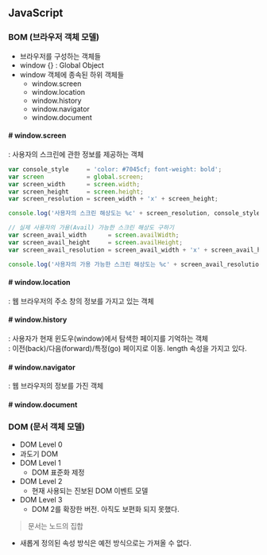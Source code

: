## JavaScript

### BOM (브라우저 객체 모델)
* 브라우저를 구성하는 객체들
* window {} : Global Object
* window 객체에 종속된 하위 객체들
    - window.screen
    - window.location
    - window.history
    - window.navigator
    - window.document

#### # window.screen
 : 사용자의 스크린에 관한 정보를 제공하는 객체
~~~js
var console_style     = 'color: #7045cf; font-weight: bold';
var screen            = global.screen;
var screen_width      = screen.width;
var screen_height     = screen.height;
var screen_resolution = screen_width + 'x' + screen_height;

console.log('사용자의 스크린 해상도는 %c' + screen_resolution, console_style);

// 실제 사용자의 가용(Avail) 가능한 스크린 해상도 구하기
var screen_avail_width      = screen.availWidth;
var screen_avail_height     = screen.availHeight;
var screen_avail_resolution = screen_avail_width + 'x' + screen_avail_height;

console.log('사용자의 가용 가능한 스크린 해상도는 %c' + screen_avail_resolution, console_style);
~~~

#### # window.location
 : 웹 브라우저의 주소 창의 정보를 가지고 있는 객체<br>

#### # window.history
 : 사용자가 현재 윈도우(window)에서 탐색한 페이지를 기억하는 객체<br>
 : 이전(back)/다음(forward)/특정(go) 페이지로 이동. length 속성을 가지고 있다.<br>

#### # window.navigator
 : 웹 브라우저의 정보를 가진 객체<br>


#### # window.document


### DOM (문서 객체 모델)

* DOM Level 0<br>
* 과도기 DOM<br>
* DOM Level 1
    - DOM 표준화 제정<br>
* DOM Level 2
    - 현재 사용되는 진보된 DOM 이벤트 모델<br>
* DOM Level 3
    - DOM 2를 확장한 버전. 아직도 보편화 되지 못했다.<br>

> 문서는 노드의 집합<br>

* 새롭게 정의된 속성 방식은 예전 방식으로는 가져올 수 없다.

